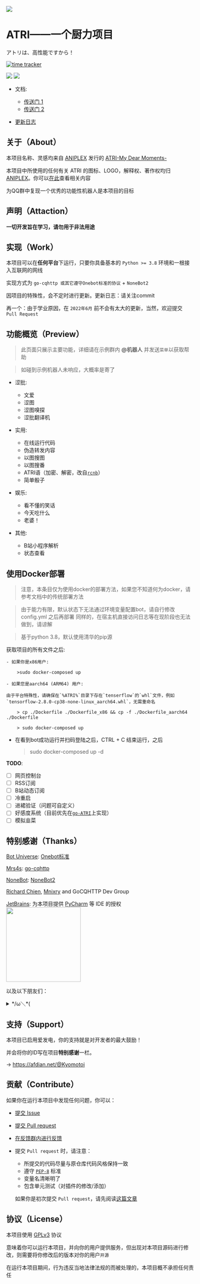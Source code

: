 ![](https://socialify.git.ci/Kyomotoi/ATRI/image?description=1&descriptionEditable=A%20project%20for%20ATRI%2C%20Usage%20go-CQHTTP%20%2B%20NoneBot2.&forks=1&issues=1&language=1&logo=https%3A%2F%2Fi.loli.net%2F2020%2F11%2F12%2FYcINCkyp8vK2inD.png&owner=1&pattern=Circuit%20Board&stargazers=1&theme=Light)

# ATRI——一个厨力项目
アトリは、高性能ですから！

[![time tracker](https://wakatime.com/badge/github/Kyomotoi/ATRI.svg)](https://wakatime.com/badge/github/Kyomotoi/ATRI)

[![](https://img.shields.io/github/license/Kyomotoi/ATRI?style=for-the-badge)](https://www.gnu.org/licenses/gpl-3.0.html)
[![](https://img.shields.io/badge/QQgroup-567297659-blue?style=for-the-badge)](https://jq.qq.com/?_wv=1027&k=a89kfKQE)

- 文档:
    - [传送门 1](https://atri.kyomotoi.moe)
    - [传送门 2](https://project-atri-docs.vercel.app)

- [更新日志](changelog.md)

## 关于（About）

本项目名称、灵感均来自 [ANIPLEX](https://aniplex-exe.com/) 发行的 [ATRI-My Dear Moments-](https://atri-mdm.com/)

本项目中所使用的任何有关 ATRI 的图标、LOGO，解释权、著作权均归 [ANIPLEX](https://aniplex-exe.com/)。你可以[在此](https://aniplex-exe.com/guidelines/)查看相关内容

为QQ群中复现一个优秀的功能性机器人是本项目的目标

## 声明（Attaction）

**一切开发旨在学习，请勿用于非法用途**

## 实现（Work）

本项目可以在**任何平台**下运行，只要你具备基本的 `Python >= 3.8` 环境和一根接入互联网的网线

实现方式为 `go-cqhttp 或其它遵守Onebot标准的协议` + `NoneBot2`

因项目的特殊性，会不定时进行更新。更新日志：请关注commit

再一个：由于学业原因，在 `2022年6月` 前不会有太大的更新，当然，欢迎提交 `Pull Request`

## 功能概览（Preview）

> 此页面只展示主要功能，详细请在示例群内 **@机器人** 并发送`菜单`以获取帮助

> 如碰到示例机器人未响应，大概率是寄了

- 涩批:
    - 文爱
    - 涩图
    - 涩图嗅探
    - 涩批翻译机

- 实用:
    - 在线运行代码
    - 伪造转发内容
    - 以图搜图
    - 以图搜番
    - ATRI语（加密、解密，改自[`rcnb`](https://github.com/rcnbapp/RCNB.js)）
    - 简单骰子

- 娱乐:
    - 看不懂的笑话
    - 今天吃什么
    - 老婆！

- 其他:
    - B站小程序解析
    - 状态查看

## 使用Docker部署
> 注意，本条目仅为使用docker的部署方法，如果您不知道何为docker，请参考文档中的传统部署方法

> 由于能力有限，默认状态下无法通过环境变量配置bot，请自行修改config.yml 之后再部署
> 同样的，在宿主机直接访问日志等在现阶段也无法做到，请谅解 

> 基于python 3.8，默认使用清华的pip源

获取项目的所有文件之后:

    - 如果你是x86用户:
    
        >sudo docker-composed up

    - 如果您是aarch64 (ARM64) 用户:
    
    由于平台特殊性，请确保在`%ATRI%`目录下存在`tenserflow`的`whl`文件，例如`tensorflow-2.8.0-cp38-none-linux_aarch64.whl`，无需重命名
    
        > cp ./Dockerfile ./Dockerfile_x86 && cp -f ./Dockerfile_aarch64 ./Dockerfile
    
        > sudo docker-composed up

-  在看到bot成功运行并扫码登陆之后，CTRL + C 结束运行，之后

    >sudo docker-composed up -d

**TODO**:

  - [ ] 网页控制台
  - [ ] RSS订阅
  - [ ] B站动态订阅
  - [ ] 冷重启
  - [ ] 进裙验证（问题可自定义）
  - [ ] 好感度系统（目前优先在[`go-ATRI`](https://github.com/Kyomotoi/go-ATRI)上实现）
  - [ ] 模拟韭菜

## 特别感谢（Thanks）

[Bot Universe](https://github.com/botuniverse): [Onebot标准](https://onebot.dev/)

[Mrs4s](https://github.com/Mrs4s): [go-cqhttp](https://github.com/Mrs4s/go-cqhttp)

[NoneBot](https://github.com/nonebot): [NoneBot2](https://github.com/nonebot/nonebot2)

[Richard Chien](https://github.com/richardchien), [Mnixry](https://github.com/mnixry) and GoCQHTTP Dev Group

[JetBrains](https://www.jetbrains.com/?from=ATRI): 为本项目提供 [PyCharm](https://www.jetbrains.com/pycharm/?from=ATRI) 等 IDE 的授权<br>
[<img src="https://cdn.jsdelivr.net/gh/Kyomotoi/CDN@master/noting/jetbrains-variant-3.png" width="200"/>](https://www.jetbrains.com/?from=ATRI)

以及以下朋友们：
<details markdown='1'><summary>*/ω＼*(</summary>
    *排名不分现后*<br>
    · 50861735 11.00 CNY<br>
    · 1072324725 17.00 CNY<br>
    · AfdianUser_quGy 5.00 CNY<br>
    · 1752179928 56.14 CNY<br>
    · Mikasa 66.00 CNY<br>
    · SkipM4 32.00 CNY<br>
    · Chunk7 33.00 CNY<br>
    · Wwwwwwalnut 10.00 CNY<br>
    · 演变 5.00 CNY<br>
    · 梓哟P 23.33 CNY<br>
    · Ohdmire 20.00 CNY<br>
    · TerRALi 23.45 CNY<br>
    · 虾仁 10.00 CNY<br>
    · Tianli 11.00 CNY
</details>

## 支持（Support）

本项目已启用爱发电，你的支持就是对开发者的最大鼓励！

并会将你的ID写在项目**特别感谢**一栏。

-> https://afdian.net/@Kyomotoi

## 贡献（Contribute）

如果你在运行本项目中发现任何问题，你可以：

- [提交 Issue](https://github.com/Kyomotoi/ATRI/issues)
- [提交 Pull request](https://github.com/Kyomotoi/ATRI/pulls)
- [在反馈群内进行反馈](https://jq.qq.com/?_wv=1027&k=WoAAYXbJ)


- 提交 `Pull request` 时，请注意：

    - 所提交的代码尽量与原仓库代码风格保持一致
    - 遵守 [`PEP-8`](https://www.python.org/dev/peps/pep-0008/) 标准
    - 变量名清晰明了
    - 包含单元测试（对插件的修改/添加）
    
    如果你是初次提交 `Pull request`，请先阅读[这篇文章](https://atri.kyomotoi.moe/developer/overview/)

## 协议（License）

本项目使用 [GPLv3](https://www.gnu.org/licenses/gpl-3.0.html) 协议

意味着你可以运行本项目，并向你的用户提供服务，但出现对本项目源码进行修改，则需要将你修改后的版本对你的用户`开源`

在运行本项目期间，行为违反当地法律法规的而被处理的，本项目概不承担任何责任
